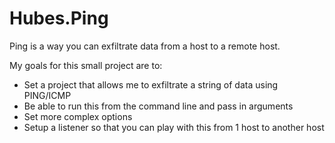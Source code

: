 # Hubes.Ping
Ping is a way you can exfiltrate data from a host to a remote host.

My goals for this small project are to:
- Set a project that allows me to exfiltrate a string of data using PING/ICMP
- Be able to run this from the command line and pass in arguments
- Set more complex options
- Setup a listener so that you can play with this from 1 host to another host
